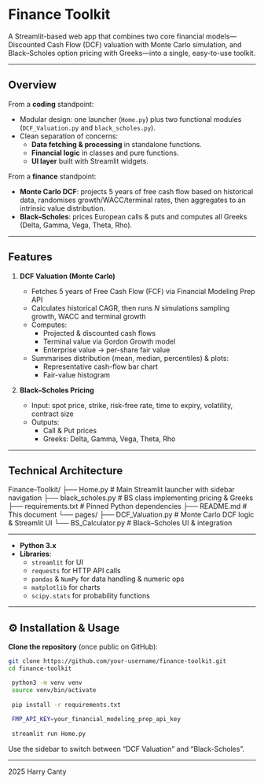#  Finance Toolkit

A Streamlit-based web app that combines two core financial models—Discounted Cash Flow (DCF) valuation with Monte Carlo simulation, and Black–Scholes option pricing with Greeks—into a single, easy-to-use toolkit.  

---

##  Overview

From a **coding** standpoint:
- Modular design: one launcher (`Home.py`) plus two functional modules (`DCF_Valuation.py` and `black_scholes.py`).
- Clean separation of concerns:  
  - **Data fetching & processing** in standalone functions.  
  - **Financial logic** in classes and pure functions.  
  - **UI layer** built with Streamlit widgets.  

From a **finance** standpoint:
- **Monte Carlo DCF**: projects 5 years of free cash flow based on historical data, randomises growth/WACC/terminal rates, then aggregates to an intrinsic value distribution.  
- **Black–Scholes**: prices European calls & puts and computes all Greeks (Delta, Gamma, Vega, Theta, Rho).

---

##  Features

1. **DCF Valuation (Monte Carlo)**  
   - Fetches 5 years of Free Cash Flow (FCF) via Financial Modeling Prep API  
   - Calculates historical CAGR, then runs _N_ simulations sampling growth, WACC and terminal growth  
   - Computes:  
     - Projected & discounted cash flows  
     - Terminal value via Gordon Growth model  
     - Enterprise value → per-share fair value  
   - Summarises distribution (mean, median, percentiles) & plots:  
     - Representative cash-flow bar chart  
     - Fair-value histogram  

2. **Black–Scholes Pricing**  
   - Input: spot price, strike, risk-free rate, time to expiry, volatility, contract size  
   - Outputs:  
     - Call & Put prices  
     - Greeks: Delta, Gamma, Vega, Theta, Rho  

---

##  Technical Architecture

Finance-Toolkit/
├── Home.py                  # Main Streamlit launcher with sidebar navigation
├── black_scholes.py         # BS class implementing pricing & Greeks
├── requirements.txt         # Pinned Python dependencies
├── README.md                # This document
└── pages/
    ├── DCF_Valuation.py     # Monte Carlo DCF logic & Streamlit UI
    └── BS_Calculator.py     # Black–Scholes UI & integration

---

- **Python 3.x**  
- **Libraries**:  
  - `streamlit` for UI  
  - `requests` for HTTP API calls  
  - `pandas` & `NumPy` for data handling & numeric ops  
  - `matplotlib` for charts  
  - `scipy.stats` for probability functions  

---

## ⚙️ Installation & Usage

   **Clone the repository** (once public on GitHub):  
   ```bash
   git clone https://github.com/your-username/finance-toolkit.git
   cd finance-toolkit

    python3 -m venv venv
    source venv/bin/activate
    
    pip install -r requirements.txt
    
    FMP_API_KEY=your_financial_modeling_prep_api_key
    
    streamlit run Home.py
```
Use the sidebar to switch between “DCF Valuation” and “Black-Scholes”.

---

2025 Harry Canty
